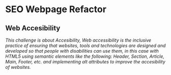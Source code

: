 # SEO Webpage Refactor </h1>
## Web Accesibility 
 *This challenge is about Accesibility, Web accessibility is the inclusive practice of ensuring that websites, 
  tools and technologies are designed and developed so that people with disabilities can use them, in this case with HTML5 using semantic elements like the following:
  Header, Section, Article, Main, Footer, etc. and implementing alt attributes to improve the accesibility of websites.*
  
